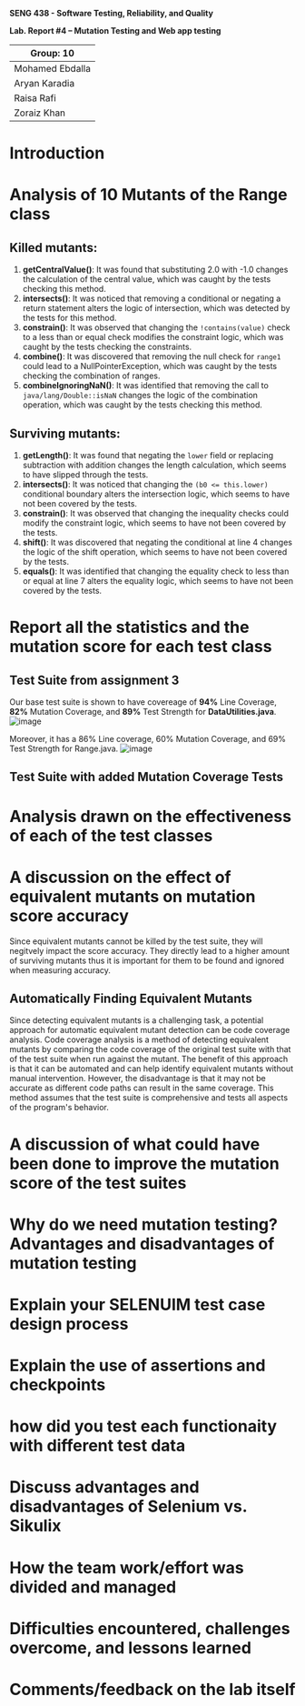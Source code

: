**SENG 438 - Software Testing, Reliability, and Quality**

**Lab. Report \#4 – Mutation Testing and Web app testing**

| Group: 10    |
|-----------------|
| Mohamed Ebdalla                |   
| Aryan Karadia              |   
| Raisa Rafi               |   
| Zoraiz Khan             |   

# Introduction


# Analysis of 10 Mutants of the Range class 
## Killed mutants:

1. **getCentralValue()**: It was found that substituting 2.0 with -1.0 changes the calculation of the central value, which was caught by the tests checking this method.
2. **intersects()**: It was noticed that removing a conditional or negating a return statement alters the logic of intersection, which was detected by the tests for this method.
3. **constrain()**: It was observed that changing the `!contains(value)` check to a less than or equal check modifies the constraint logic, which was caught by the tests checking the constraints.
4. **combine()**: It was discovered that removing the null check for `range1` could lead to a NullPointerException, which was caught by the tests checking the combination of ranges.
5. **combineIgnoringNaN()**: It was identified that removing the call to `java/lang/Double::isNaN` changes the logic of the combination operation, which was caught by the tests checking this method.

## Surviving mutants:

1. **getLength()**: It was found that negating the `lower` field or replacing subtraction with addition changes the length calculation, which seems to have slipped through the tests.
2. **intersects()**: It was noticed that changing the `(b0 <= this.lower)` conditional boundary alters the intersection logic, which seems to have not been covered by the tests.
3. **constrain()**: It was observed that changing the inequality checks could modify the constraint logic, which seems to have not been covered by the tests.
4. **shift()**: It was discovered that negating the conditional at line 4 changes the logic of the shift operation, which seems to have not been covered by the tests.
5. **equals()**: It was identified that changing the equality check to less than or equal at line 7 alters the equality logic, which seems to have not been covered by the tests.


# Report all the statistics and the mutation score for each test class

## Test Suite from assignment 3

Our base test suite is shown to have covereage of **94%** Line Coverage, **82%** Mutation Coverage, and **89%** Test Strength for **DataUtilities.java**.
![image](https://github.com/seng438-winter-2024/seng438-a4-aryan-karadia/assets/105018373/49e8480a-ab79-4d33-9b91-ca4599521e48)

Moreover, it has a 86% Line coverage, 60% Mutation Coverage, and 69% Test Strength for Range.java.
![image](https://github.com/seng438-winter-2024/seng438-a4-aryan-karadia/assets/105018373/43724afb-11b3-4267-a735-f79988b7b01d)

## Test Suite with added Mutation Coverage Tests

# Analysis drawn on the effectiveness of each of the test classes

# A discussion on the effect of equivalent mutants on mutation score accuracy
Since equivalent mutants cannot be killed by the test suite, they will negitvely impact the score accuracy. They directly lead to a higher amount of surviving mutants thus it is important for them to be found and ignored when measuring accuracy. 
## Automatically Finding Equivalent Mutants
Since detecting equivalent mutants is a challenging task, a potential approach for automatic equivalent mutant detection can be code coverage analysis. Code coverage analysis is a method of detecting equivalent mutants by comparing the code coverage of the original test suite with that of the test suite when run against the mutant. The benefit of this approach is that it can be automated and can help identify equivalent mutants without manual intervention. However, the disadvantage is that it may not be accurate as different code paths can result in the same coverage. This method assumes that the test suite is comprehensive and tests all aspects of the program's behavior.

# A discussion of what could have been done to improve the mutation score of the test suites

# Why do we need mutation testing? Advantages and disadvantages of mutation testing

# Explain your SELENUIM test case design process

# Explain the use of assertions and checkpoints

# how did you test each functionaity with different test data

# Discuss advantages and disadvantages of Selenium vs. Sikulix

# How the team work/effort was divided and managed


# Difficulties encountered, challenges overcome, and lessons learned

# Comments/feedback on the lab itself
